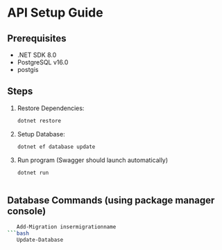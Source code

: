 # API Setup Guide

## Prerequisites
- .NET SDK 8.0
- PostgreSQL v16.0
- postgis

## Steps
1. Restore Dependencies:
   ```bash
   dotnet restore
2. Setup Database:
   ```bash
   dotnet ef database update
3. Run program (Swagger should launch automatically)
   ```bash   
   dotnet run



## Database Commands (using package manager console)

```bash   
   Add-Migration insermigrationname
```bash   
   Update-Database 
